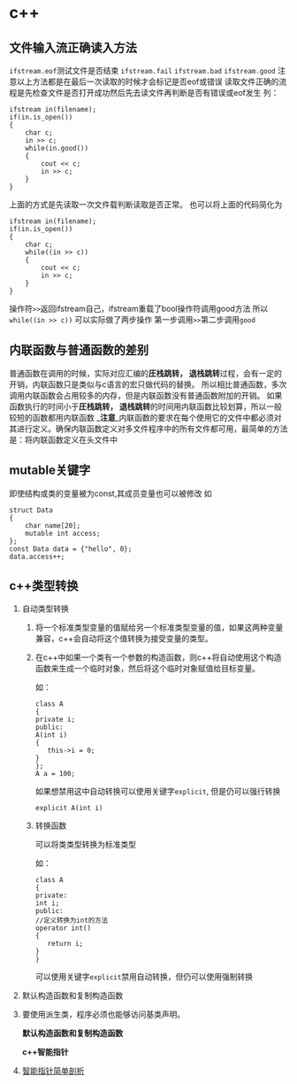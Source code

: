 # c++

## 文件输入流正确读入方法

`ifstream.eof`测试文件是否结束 `ifstream.fail` `ifstream.bad` `ifstream.good` 注意以上方法都是在最后一次读取的时候才会标记是否eof或错误 读取文件正确的流程是先检查文件是否打开成功然后先去读文件再判断是否有错误或eof发生 列：

```text
ifstream in(filename);
if(in.is_open())
{
    char c;
    in >> c;
    while(in.good())
    {
        cout << c;
        in >> c;
    }
}
```

上面的方式是先读取一次文件载判断读取是否正常。 也可以将上面的代码简化为

```text
ifstream in(filename);
if(in.is_open())
{
    char c;
    while((in >> c))
    {
        cout << c;
        in >> c;
    }
}
```

操作符`>>`返回ifstream自己，ifstream重载了bool操作符调用good方法 所以`while((in >> c))` 可以实际做了两步操作 第一步调用`>>`第二步调用`good`

## 内联函数与普通函数的差别

普通函数在调用的时候，实际对应汇编的**圧栈跳转， 退栈跳转**过程，会有一定的开销，内联函数只是类似与c语言的宏只做代码的替换。 所以相比普通函数，多次调用内联函数会占用较多的内存，但是内联函数没有普通函数附加的开销。 如果函数执行的时间小于**圧栈跳转， 退栈跳转**的时间用内联函数比较划算，所以一般较短的函数都用内联函数 _**注意**_内联函数的要求在每个使用它的文件中都必须对其进行定义。确保内联函数定义对多文件程序中的所有文件都可用，最简单的方法是：将内联函数定义在头文件中

## mutable关键字

即使结构或类的变量被为const,其成员变量也可以被修改 如

```text
struct Data
{
    char name[20];
    mutable int access;
};
const Data data = {"hello", 0};
data.access++;
```

## c++类型转换

1. 自动类型转换
   1. 将一个标准类型变量的值赋给另一个标准类型变量的值，如果这两种变量兼容，c++会自动将这个值转换为接受变量的类型。
   2. 在c++中如果一个类有一个参数的构造函数，则c++将自动使用这个构造函数来生成一个临时对象，然后将这个临时对象赋值给目标变量。

      如：

      ```text
      class A
      {
      private i;
      public:
      A(int i)
      {
         this->i = 0;
      }    
      };
      A a = 100;
      ```

      如果想禁用这中自动转换可以使用关键字`explicit`, 但是仍可以强行转换

      ```text
      explicit A(int i)
      ```

   3. 转换函数

      可以将类类型转换为标准类型

      如：

      ```text
      class A
      {
      private:
      int i;
      public:
      //定义转换为int的方法
      operator int()
      {
         return i;
      }
      }
      ```

      可以使用关键字`explicit`禁用自动转换，但仍可以使用强制转换
2. 默认构造函数和复制构造函数
3. 要使用派生类，程序必须也能够访问基类声明。

   **默认构造函数和复制构造函数**

   **c++智能指针**

4. [智能指针简单剖析](https://github.com/lanxuezaipiao/ReadingNotes/blob/master/C%2B%2B读书笔记/C%2B%2B智能指针简单剖析.md)

